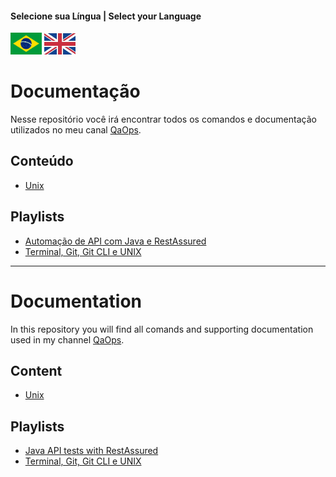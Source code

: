 #### Selecione sua Língua | Select your Language
<a href='#documentação'><img src="images/pt-br.png" alt="Português" width="50" /></a>
<a href='#documentation'><img src="images/en.jpg" alt="English" width="50" /></a>

# Documentação
Nesse repositório você irá encontrar todos os comandos e documentação utilizados no meu canal [QaOps](http://videos.qa-ops.com/youtube).

## Conteúdo
* [Unix](unix-br.md) 

## Playlists
* [Automação de API com Java e RestAssured](https://www.youtube.com/playlist?list=PLhJTa4U57yUudc7E3e5vAU7EPGs-rAjdn)
* [Terminal, Git, Git CLI e UNIX](https://www.youtube.com/playlist?list=PLhJTa4U57yUsKBcqWbGaAQ7QpcgzKakVe)

---

# Documentation
In this repository you will find all comands and supporting documentation used in my channel 
[QaOps](http://videos.qa-ops.com/youtube).

## Content
* [Unix](unix-en.md)

## Playlists
* [Java API tests with RestAssured](https://www.youtube.com/playlist?list=PLhJTa4U57yUucWPwVWudPK1LBWdpyw_dr)
* [Terminal, Git, Git CLI e UNIX](https://www.youtube.com/playlist?list=PLhJTa4U57yUvxxTtUMF6N8-cCdqMOB5kf)

